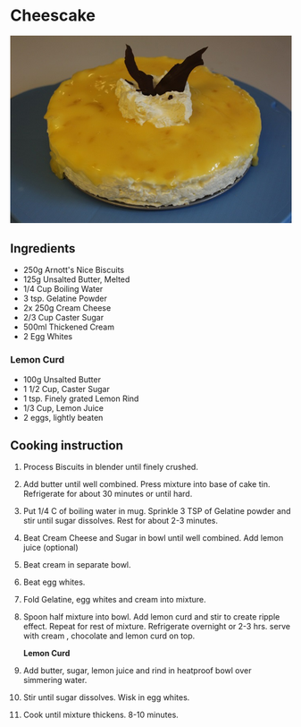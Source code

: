 # Cheescake

![Cheescake](../.gitbook/assets/cheesecake.jpg)

## Ingredients

* 250g Arnott's Nice Biscuits 
* 125g Unsalted Butter, Melted
* 1/4 Cup Boiling Water
* 3 tsp. Gelatine Powder
* 2x 250g  Cream Cheese
* 2/3 Cup Caster Sugar
* 500ml Thickened Cream
* 2 Egg Whites

### Lemon Curd

* 100g Unsalted Butter 
* 1 1/2 Cup, Caster Sugar
* 1 tsp. Finely grated Lemon Rind
* 1/3 Cup, Lemon Juice
* 2 eggs, lightly beaten

## Cooking instruction

1. Process Biscuits in blender until finely crushed. 
2. Add butter until well combined. Press mixture into base of cake tin. Refrigerate for about  30 minutes or until hard. 
3. Put 1/4 C of  boiling water in mug. Sprinkle 3 TSP of Gelatine powder and stir until sugar dissolves. Rest for about 2-3 minutes.
4. Beat Cream Cheese and Sugar in bowl until well combined.  Add lemon juice \(optional\)
5. Beat cream in separate bowl.
6. Beat egg whites. 
7. Fold Gelatine, egg whites and cream into mixture. 
8. Spoon half mixture into bowl. Add  lemon curd and stir to create ripple effect. Repeat for rest of mixture. Refrigerate overnight or 2-3 hrs. serve with cream , chocolate and lemon curd on top.   

   **Lemon Curd**

9. Add butter, sugar, lemon juice and rind in heatproof bowl over simmering water.  
10. Stir until sugar dissolves. Wisk in egg whites. 
11. Cook until mixture thickens. 8-10 minutes. 

